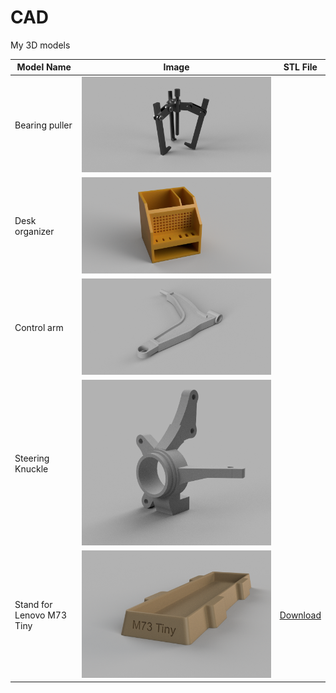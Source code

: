 # CAD
My 3D models

| Model Name | Image | STL File |
|------------|-------|----------|
| Bearing puller | ![](fusion/sciagacz/sciagacz.png) | 
| Desk organizer | ![](fusion/organizer/organizer.png) |
| Control arm | ![](inventor/wahaczSaab/wahacz.png) |
| Steering Knuckle | ![](inventor/zwrotnicaColt/zwrotnica.png) |
| Stand for Lenovo M73 Tiny | ![](fusion/standM73Tiny/standform73tiny.png) | [Download](fusion/standM73Tiny/standform73tiny.stl) |
